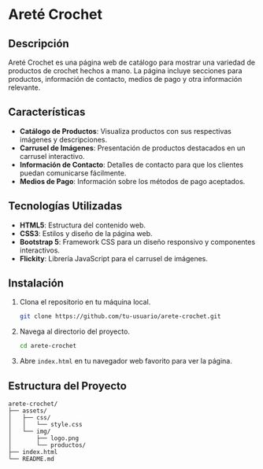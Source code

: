# Areté Crochet

## Descripción
Areté Crochet es una página web de catálogo para mostrar una variedad de productos de crochet hechos a mano. La página incluye secciones para productos, información de contacto, medios de pago y otra información relevante.

## Características
- **Catálogo de Productos**: Visualiza productos con sus respectivas imágenes y descripciones.
- **Carrusel de Imágenes**: Presentación de productos destacados en un carrusel interactivo.
- **Información de Contacto**: Detalles de contacto para que los clientes puedan comunicarse fácilmente.
- **Medios de Pago**: Información sobre los métodos de pago aceptados.

## Tecnologías Utilizadas
- **HTML5**: Estructura del contenido web.
- **CSS3**: Estilos y diseño de la página web.
- **Bootstrap 5**: Framework CSS para un diseño responsivo y componentes interactivos.
- **Flickity**: Librería JavaScript para el carrusel de imágenes.

## Instalación
1. Clona el repositorio en tu máquina local.
    ```bash
    git clone https://github.com/tu-usuario/arete-crochet.git
    ```
2. Navega al directorio del proyecto.
    ```bash
    cd arete-crochet
    ```
3. Abre `index.html` en tu navegador web favorito para ver la página.

## Estructura del Proyecto
```plaintext
arete-crochet/
├── assets/
│   ├── css/
│   │   └── style.css
│   └── img/
│       ├── logo.png
│       └── productos/
├── index.html
└── README.md
